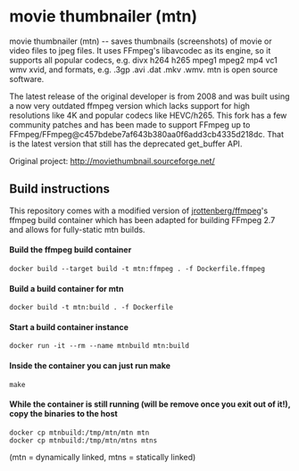 movie thumbnailer (mtn)
=======================

movie thumbnailer (mtn) -- saves thumbnails (screenshots) of movie or video files to jpeg files. It uses FFmpeg's libavcodec as its engine, so it supports all popular codecs, e.g. divx h264 h265 mpeg1 mpeg2 mp4 vc1 wmv xvid, and formats, e.g. .3gp .avi .dat .mkv .wmv. mtn is open source software.

The latest release of the original developer is from 2008 and was built using a now very outdated ffmpeg version which lacks support for high resolutions like 4K and popular codecs like HEVC/h265.
This fork has a few community patches and has been made to support FFmpeg up to FFmpeg/FFmpeg@c457bdebe7af643b380aa0f6add3cb4335d218dc. That is the latest version that still has the deprecated get_buffer API.

Original project: http://moviethumbnail.sourceforge.net/

Build instructions
------------------
This repository comes with a modified version of [jrottenberg/ffmpeg](https://github.com/jrottenberg/ffmpeg)'s ffmpeg build container which has been adapted for building FFmpeg 2.7 and allows for fully-static mtn builds.

#### Build the ffmpeg build container
```
docker build --target build -t mtn:ffmpeg . -f Dockerfile.ffmpeg
```
#### Build a build container for mtn
```
docker build -t mtn:build . -f Dockerfile
```

#### Start a build container instance
```
docker run -it --rm --name mtnbuild mtn:build
```

#### Inside the container you can just run make
```
make
```

#### While the container is still running (will be remove once you exit out of it!), copy the binaries to the host
```
docker cp mtnbuild:/tmp/mtn/mtn mtn
docker cp mtnbuild:/tmp/mtn/mtns mtns
```
(mtn = dynamically linked, mtns = statically linked)
